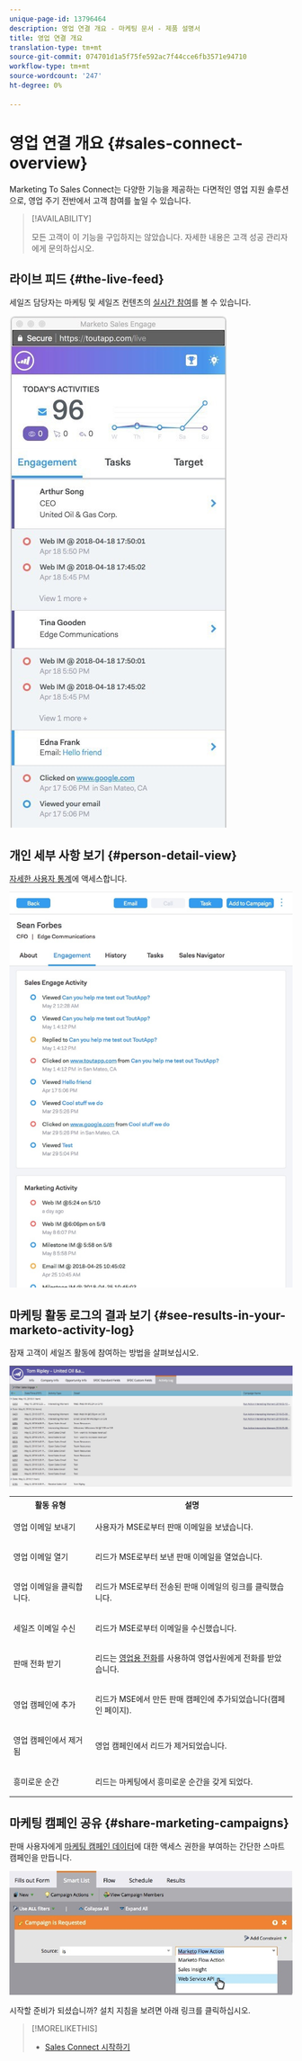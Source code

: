 ```yaml
---
unique-page-id: 13796464
description: 영업 연결 개요 - 마케팅 문서 - 제품 설명서
title: 영업 연결 개요
translation-type: tm+mt
source-git-commit: 074701d1a5f75fe592ac7f44cce6fb3571e94710
workflow-type: tm+mt
source-wordcount: '247'
ht-degree: 0%

---
```



# 영업 연결 개요 {#sales-connect-overview}

Marketing To Sales Connect는 다양한 기능을 제공하는 다면적인 영업 지원 솔루션으로, 영업 주기 전반에서 고객 참여를 높일 수 있습니다.

>[!AVAILABILITY]
>
>
>모든 고객이 이 기능을 구입하지는 않았습니다. 자세한 내용은 고객 성공 관리자에게 문의하십시오.

## 라이브 피드 {#the-live-feed}

세일즈 담당자는 마케팅 및 세일즈 컨텐츠의 [실시간 참여](http://docs.marketo.com/x/d4TS)를 볼 수 있습니다.

![](assets/engagement.jpg)

## 개인 세부 사항 보기 {#person-detail-view}

[자세한 사용자 통계](http://docs.marketo.com/x/e4TS)에 액세스합니다.

![](assets/2018-05-11-at-3.28-pm.jpg)

## 마케팅 활동 로그의 결과 보기 {#see-results-in-your-marketo-activity-log}

잠재 고객이 세일즈 활동에 참여하는 방법을 살펴보십시오.

![](assets/2018-05-11-at-3.30-pm.jpg)

<table> 
 <tbody> 
  <tr> 
   <th>활동 유형</th> 
   <th>설명</th> 
  </tr> 
  <tr> 
   <td><p>영업 이메일 보내기</p></td> 
   <td><p>사용자가 MSE로부터 판매 이메일을 보냈습니다.</p></td> 
  </tr> 
  <tr> 
   <td><p>영업 이메일 열기</p></td> 
   <td><p>리드가 MSE로부터 보낸 판매 이메일을 열었습니다.</p></td> 
  </tr> 
  <tr> 
   <td><p>영업 이메일을 클릭합니다.</p></td> 
   <td><p>리드가 MSE로부터 전송된 판매 이메일의 링크를 클릭했습니다.</p></td> 
  </tr> 
  <tr> 
   <td colspan="1"><p>세일즈 이메일 수신</p></td> 
   <td colspan="1"><p>리드가 MSE로부터 이메일을 수신했습니다.</p></td> 
  </tr> 
  <tr> 
   <td colspan="1"><p>판매 전화 받기</p></td> 
   <td colspan="1"><p>리드는 <a href="http://docs.marketo.com/x/NgDb" rel="nofollow">영업용 전화</a>를 사용하여 영업사원에게 전화를 받았습니다.</p></td> 
  </tr> 
  <tr> 
   <td colspan="1"><p>영업 캠페인에 추가</p></td> 
   <td colspan="1"><p>리드가 MSE에서 만든 판매 캠페인에 추가되었습니다(캠페인 페이지).</p></td> 
  </tr> 
  <tr> 
   <td colspan="1"><p>영업 캠페인에서 제거됨</p></td> 
   <td colspan="1"><p>영업 캠페인에서 리드가 제거되었습니다.</p></td> 
  </tr> 
  <tr> 
   <td colspan="1"><p>흥미로운 순간</p></td> 
   <td colspan="1"><p>리드는 마케팅에서 흥미로운 순간을 갖게 되었다.</p></td> 
  </tr> 
 </tbody> 
</table>

## 마케팅 캠페인 공유 {#share-marketing-campaigns}

판매 사용자에게 [마케팅 캠페인 데이터](http://docs.marketo.com/x/NwDh)에 대한 액세스 권한을 부여하는 간단한 스마트 캠페인을 만듭니다.

![](assets/campaign-is-requested.jpg)

시작할 준비가 되셨습니까? 설치 지침을 보려면 아래 링크를 클릭하십시오.

>[!MORELIKETHIS]
>
>* [Sales Connect 시작하기](http://docs.marketo.com/x/coTS)

>




